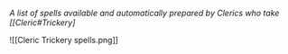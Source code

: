 *A list of spells available and automatically prepared by Clerics who take [[Cleric#Trickery]*

![[Cleric Trickery spells.png]]